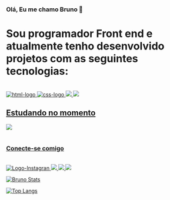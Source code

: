 ### Olá, Eu me chamo Bruno  👋
<h1> Sou programador Front end e atualmente tenho desenvolvido projetos com as seguintes tecnologias:</h1>
<br>
<div>
<a href=" https://google.com">
    <img src="https://img.icons8.com/?size=48&id=20909&format=png" alt="html-logo" />
<a href=" https://google.com">
    <img src="https://img.icons8.com/?size=48&id=21278&format=png" alt="css-logo" />
<a href=" https://google.com">
    <img src="https://img.icons8.com/?size=48&id=PXTY4q2Sq2lG&format=png" />
<a href=" https://google.com">
    <img src="https://icons8.com/icon/9OGIyU8hrxW5/visual-studio-code-2019" />
<h2>Estudando no momento</h2>
<a href=" https://google.com">
    <img src="https://img.icons8.com/?size=48&id=PXTY4q2Sq2lG&format=png" />
</div>
<br>
<h3> Conecte-se comigo </h3> 
<br>
<div>  
<a href="https://www.instagram.com/brunosilvaguimaraes/"/>
    <img src="https://img.shields.io/badge/Instagram-E4405F?style=for-the-badge&logo=instagram&logoColor=white" alt="Logo-Instagran"/> 
<a href="https://www.linkedin.com/in/bruno-da-silva-guimaraes/"/>
    <img src="https://img.shields.io/badge/LinkedIn-0077B5?style=for-the-badge&logo=linkedin&logoColor=white"/>
<a href="https://wa.me/5561992938167"/>
    <img src="https://img.shields.io/badge/WhatsApp-25D366?style=for-the-badge&logo=whatsapp&logoColor=white"/>
<a href="https://mail.google.com/mail/u/0/?tab=rm&ogbl#inbox"/>
    <img src="https://img.shields.io/badge/Gmail-D14836?style=for-the-badge&logo=gmail&logoColor=white"/>
    
[![Bruno Stats](https://github-readme-stats.vercel.app/api?username=Brunogitguimaraes)](https://github.com/anuraghazra/github-readme-stats)

[![Top Langs](https://github-readme-stats.vercel.app/api/top-langs/?username=anuraghazra)](https://github.com/anuraghazra/github-readme-stats)
</div>  
